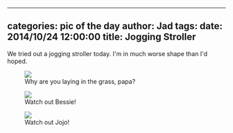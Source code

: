 
---
categories: pic of the day
author: Jad
tags: 
date: 2014/10/24 12:00:00
title: Jogging Stroller 
---
<p>We tried out a jogging stroller today.  I'm in much worse shape than
I'd hoped.</p>
<figure>
<img src="/img/2014/10/24/img_20141024_151807521_medium.jpg" />
<figcaption>Why are you laying in the grass, papa?</figcaption>
</figure>

<figure>
<img src="/img/2014/10/24/img_9751_medium.jpg" />
<figcaption>Watch out Bessie!</figcaption>
</figure>

<figure>
<img src="/img/2014/10/24/img_9718_medium.jpg" />
<figcaption>Watch out Jojo!</figcaption>
</figure>
